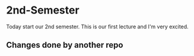 # 2nd-Semester
Today start our 2nd semester.
This is our first lecture and I'm very excited.
## Changes done by another repo
